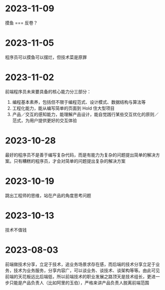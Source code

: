# 2023-11-09

摸鱼 === 反卷？

# 2023-11-05

程序员可以摸鱼可以摆烂，但技术菜是原罪

# 2023-11-02

前端程序员未来要具备的核心能力分三部分：

1. 编程基本素养，包括但不限于编程范式、设计模式、数据结构与算法等
2. 工程化能力，能从编写简单的页面到 Hold 住大型项目
3. 产品／交互的感知能力，能理解产品设计，能自觉践行某些交互优化的原则／范式，为用户提供更好的交互体验

# 2023-10-28

最好的程序员不是善于编写复杂代码，而是有能力为复杂的问题提出简单的解决方案。只有糟糕的程序员，才会对简单的问题提出复杂的解决方案

# 2023-10-19

跳出工程师的思维，站在产品的角度思考问题

# 2023-10-13

技术不值钱

# 2023-08-03

前端做技术分享，立足于技术，追业务场景求存在感，而后端的技术分享立足于业务，技术为业务服务，分享内容广，可以谈业务、谈技术、谈架构等等。由此可见前端的天花板远比后端低，所以前端技术的职业发展之路顶天是技术组长，更进一步只能是产品负责人（比如阿里的玉伯），严格来讲产品负责人脱离前端范围

